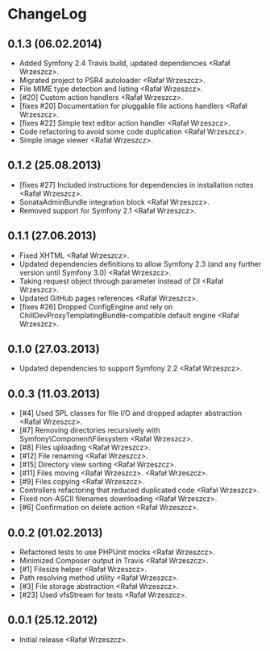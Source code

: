 <!---
# This file is part of the ChillDev FileManager bundle.
#
# @author Rafał Wrzeszcz <rafal.wrzeszcz@wrzasq.pl>
# @copyright 2012 - 2014 © by Rafał Wrzeszcz - Wrzasq.pl.
# @version 0.1.3
# @since 0.0.1
# @package ChillDev\Bundle\FileManagerBundle
-->

# ChangeLog

## **0.1.3** (06.02.2014)

-   Added Symfony 2.4 Travis build, updated dependencies &lt;Rafał Wrzeszcz&gt;.
-   Migrated project to PSR4 autoloader &lt;Rafał Wrzeszcz&gt;.
-   File MIME type detection and listing &lt;Rafał Wrzeszcz&gt;.
-   [#20] Custom action handlers &lt;Rafał Wrzeszcz&gt;.
-   [fixes #20] Documentation for pluggable file actions handlers &lt;Rafał Wrzeszcz&gt;.
-   [fixes #22] Simple text editor action handler &lt;Rafał Wrzeszcz&gt;.
-   Code refactoring to avoid some code duplication &lt;Rafał Wrzeszcz&gt;.
-   Simple image viewer &lt;Rafał Wrzeszcz&gt;.

## **0.1.2** (25.08.2013)

-   [fixes #27] Included instructions for dependencies in installation notes &lt;Rafał Wrzeszcz&gt;.
-   SonataAdminBundle integration block &lt;Rafał Wrzeszcz&gt;.
-   Removed support for Symfony 2.1 &lt;Rafał Wrzeszcz&gt;.

## **0.1.1** (27.06.2013)

-   Fixed XHTML &lt;Rafał Wrzeszcz&gt;.
-   Updated dependencies definitions to allow Symfony 2.3 (and any further version until Symfony 3.0) &lt;Rafał Wrzeszcz&gt;.
-   Taking request object through parameter instead of DI &lt;Rafał Wrzeszcz&gt;.
-   Updated GitHub pages references &lt;Rafał Wrzeszcz&gt;.
-   [fixes #26] Dropped ConfigEngine and rely on ChillDevProxyTemplatingBundle-compatible default engine &lt;Rafał Wrzeszcz&gt;.

## **0.1.0** (27.03.2013)

-   Updated dependencies to support Symfony 2.2 &lt;Rafał Wrzeszcz&gt;.

## **0.0.3** (11.03.2013)

-   [#4] Used SPL classes for file I/O and dropped adapter abstraction &lt;Rafał Wrzeszcz&gt;.
-   [#7] Removing directories recursively with Symfony\Component\Filesystem &lt;Rafał Wrzeszcz&gt;.
-   [#8] Files uploading &lt;Rafał Wrzeszcz&gt;.
-   [#12] File renaming &lt;Rafał Wrzeszcz&gt;.
-   [#15] Directory view sorting &lt;Rafał Wrzeszcz&gt;.
-   [#11] Files moving &lt;Rafał Wrzeszcz&gt;. &lt;Rafał Wrzeszcz&gt;.
-   [#9] Files copying &lt;Rafał Wrzeszcz&gt;.
-   Controllers refactoring that reduced duplicated code &lt;Rafał Wrzeszcz&gt;.
-   Fixed non-ASCII filenames downloading &lt;Rafał Wrzeszcz&gt;.
-   [#6] Confirmation on delete action &lt;Rafał Wrzeszcz&gt;.

## **0.0.2** (01.02.2013)

-   Refactored tests to use PHPUnit mocks &lt;Rafał Wrzeszcz&gt;.
-   Minimized Composer output in Travis &lt;Rafał Wrzeszcz&gt;.
-   [#1] Filesize helper &lt;Rafał Wrzeszcz&gt;.
-   Path resolving method utility &lt;Rafał Wrzeszcz&gt;.
-   [#3] File storage abstraction &lt;Rafał Wrzeszcz&gt;.
-   [#23] Used vfsStream for tests &lt;Rafał Wrzeszcz&gt;.

## **0.0.1** (25.12.2012)

-   Initial release &lt;Rafał Wrzeszcz&gt;.

